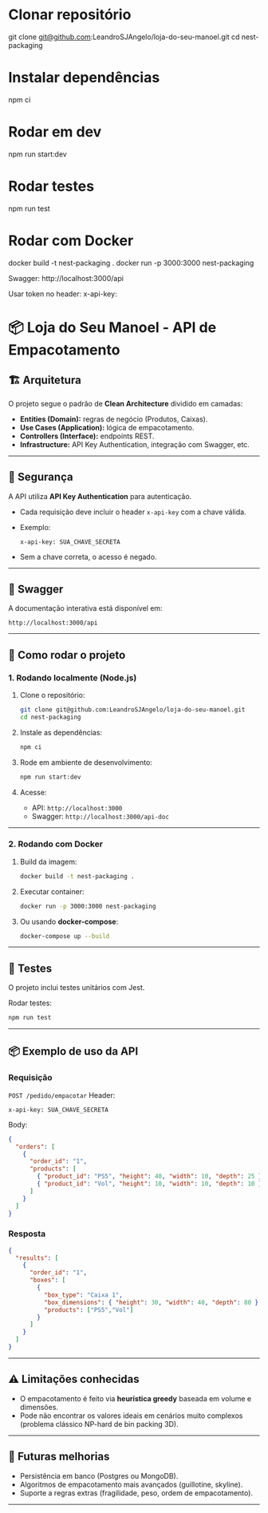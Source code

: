 # Clonar repositório
git clone git@github.com:LeandroSJAngelo/loja-do-seu-manoel.git
cd nest-packaging

# Instalar dependências
npm ci

# Rodar em dev
npm run start:dev

# Rodar testes
npm run test

# Rodar com Docker
docker build -t nest-packaging .
docker run -p 3000:3000 nest-packaging

Swagger: http://localhost:3000/api

Usar token no header: x-api-key: <token>

# 📦 Loja do Seu Manoel - API de Empacotamento

## 🏗 Arquitetura

O projeto segue o padrão de **Clean Architecture** dividido em camadas:

* **Entities (Domain):** regras de negócio (Produtos, Caixas).
* **Use Cases (Application):** lógica de empacotamento.
* **Controllers (Interface):** endpoints REST.
* **Infrastructure:** API Key Authentication, integração com Swagger, etc.

---

## 🔑 Segurança

A API utiliza **API Key Authentication** para autenticação.

* Cada requisição deve incluir o header `x-api-key` com a chave válida.

* Exemplo:

  ```
  x-api-key: SUA_CHAVE_SECRETA
  ```

* Sem a chave correta, o acesso é negado.

---


## 📖 Swagger

A documentação interativa está disponível em:

```
http://localhost:3000/api
```

---

## 🚀 Como rodar o projeto

### 1. Rodando localmente (Node.js)

1. Clone o repositório:

   ```bash
   git clone git@github.com:LeandroSJAngelo/loja-do-seu-manoel.git
   cd nest-packaging
   ```
2. Instale as dependências:

   ```bash
   npm ci
   ```
3. Rode em ambiente de desenvolvimento:

   ```bash
   npm run start:dev
   ```
4. Acesse:

   * API: `http://localhost:3000`
   * Swagger: `http://localhost:3000/api-doc`

---

### 2. Rodando com Docker

1. Build da imagem:

   ```bash
   docker build -t nest-packaging .
   ```
2. Executar container:

   ```bash
   docker run -p 3000:3000 nest-packaging
   ```
3. Ou usando **docker-compose**:

   ```bash
   docker-compose up --build
   ```

---

## 🧪 Testes

O projeto inclui testes unitários com Jest.

Rodar testes:

```bash
npm run test
```

---

## 📦 Exemplo de uso da API

### Requisição

`POST /pedido/empacotar`
Header:

```
x-api-key: SUA_CHAVE_SECRETA
```

Body:

```json
{
  "orders": [
    {
      "order_id": "1",
      "products": [
        { "product_id": "PS5", "height": 40, "width": 10, "depth": 25 },
        { "product_id": "Vol", "height": 10, "width": 10, "depth": 10 }
      ]
    }
  ]
}
```

### Resposta

```json
{
  "results": [
    {
      "order_id": "1",
      "boxes": [
        {
          "box_type": "Caixa 1",
          "box_dimensions": { "height": 30, "width": 40, "depth": 80 },
          "products": ["PS5","Vol"]
        }
      ]
    }
  ]
}
```

---

## ⚠️ Limitações conhecidas

* O empacotamento é feito via **heurística greedy** baseada em volume e dimensões.
* Pode não encontrar os valores ideais em cenários muito complexos (problema clássico NP-hard de bin packing 3D).

---

## 📌 Futuras melhorias

* Persistência em banco (Postgres ou MongoDB).
* Algoritmos de empacotamento mais avançados (guillotine, skyline).
* Suporte a regras extras (fragilidade, peso, ordem de empacotamento).

---
